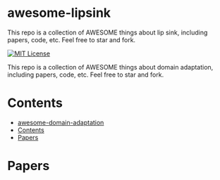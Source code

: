 # awesome-lipsink
This repo is a collection of AWESOME things about lip sink, including papers, code, etc. Feel free to star and fork.

[![MIT License](https://img.shields.io/badge/license-MIT-green.svg)](https://opensource.org/licenses/MIT) 

This repo is a collection of AWESOME things about domain adaptation, including papers, code, etc. Feel free to star and fork.

# Contents
- [awesome-domain-adaptation](#awesome-lipsink)
- [Contents](#contents)
- [Papers](#papers)


# Papers
